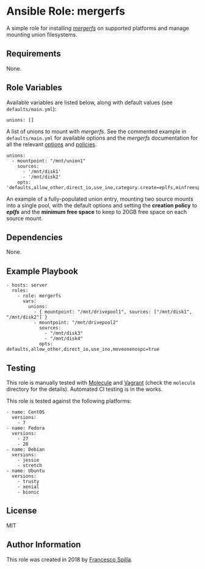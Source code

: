 Ansible Role: mergerfs
=========

A simple role for installing [_mergerfs_](https://github.com/trapexit/mergerfs) on supported platforms and manage mounting union filesystems.

Requirements
------------

None.

Role Variables
--------------

Available variables are listed below, along with default values (see `defaults/main.yml`):

````
unions: []
````
A list of unions to mount with _mergerfs_. See the commented example in `defaults/main.yml` for available options and the _mergerfs_ documentation for all the relevant [options](https://github.com/trapexit/mergerfs#options) and [policies](https://github.com/trapexit/mergerfs#functions--policies--categories).

````
unions:
  - mountpoint: "/mnt/union1"
    sources:
      - '/mnt/disk1'
      - '/mnt/disk2'
    opts: 'defaults,allow_other,direct_io,use_ino,category.create=eplfs,minfreespace=20G'
````
An example of a fully-populated union entry, mounting two source mounts into a single pool, with the default options and setting the **creation policy** to _**eplfs**_ and the **minimum free space** to keep to 20GB free space on each source mount.

Dependencies
------------

None.

Example Playbook
----------------

    - hosts: server
      roles:
        - role: mergerfs
          vars:
            unions:
              - { mountpoint: "/mnt/drivepool1", sources: ["/mnt/disk1", "/mnt/disk2"] }
              - mountpoint: "/mnt/drivepool2"
                sources:
                  - "/mnt/disk3"
                  - "/mnt/disk4"
                opts: defaults,allow_other,direct_io,use_ino,moveonenospc=true

Testing
-------

This role is manually tested with [Molecule](https://molecule.readthedocs.io/en/latest/) and [Vagrant](https://www.vagrantup.com/) (check the `molecule` directory for the details). Automated CI testing is in the works.

This role is tested against the following platforms:

````
- name: CentOS
  versions:
    - 7
- name: Fedora
  versions:
    - 27
    - 28
- name: Debian
  versions:
    - jessie
    - stretch
- name: Ubuntu
  versions:
    - trusty
    - xenial
    - bionic
````

License
-------

MIT

Author Information
------------------

This role was created in 2018 by [Francesco Spilla](https://github.com/francescospilla/ansible-role-mergerfs).
